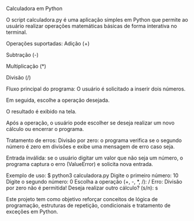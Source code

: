 Calculadora em Python

O script calculadora.py é uma aplicação simples em Python que permite ao usuário realizar operações matemáticas básicas de forma interativa no terminal.


Operações suportadas:
Adição (+)

Subtração (-)

Multiplicação (*)

Divisão (/)


Fluxo principal do programa:
O usuário é solicitado a inserir dois números.

Em seguida, escolhe a operação desejada.

O resultado é exibido na tela.

Após a operação, o usuário pode escolher se deseja realizar um novo cálculo ou encerrar o programa.


Tratamento de erros:
Divisão por zero: o programa verifica se o segundo número é zero em divisões e exibe uma mensagem de erro caso seja.

Entrada inválida: se o usuário digitar um valor que não seja um número, o programa captura o erro (ValueError) e solicita nova entrada.

Exemplo de uso:
$ python3 calculadora.py
Digite o primeiro número: 10
Digite o segundo número: 0
Escolha a operação (+, -, *, /): /
Erro: Divisão por zero não é permitida!
Deseja realizar outro cálculo? (s/n): s


Este projeto tem como objetivo reforçar conceitos de lógica de programação, estruturas de repetição, condicionais e tratamento de exceções em Python.
